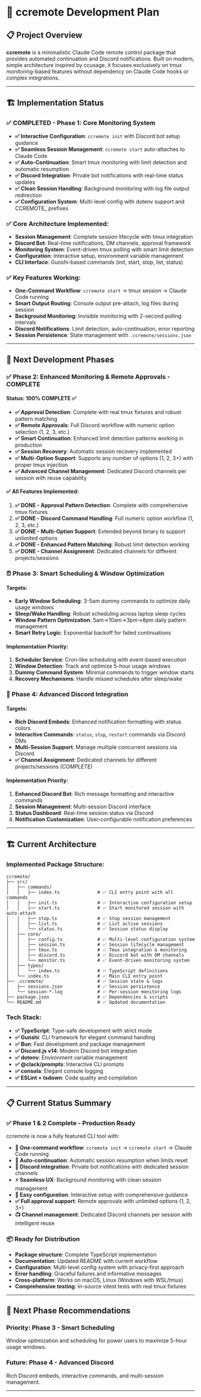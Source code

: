 # 🚀 ccremote Development Plan

## 📋 **Project Overview**

**ccremote** is a minimalistic Claude Code remote control package that provides automated continuation and Discord notifications. Built on modern, simple architecture inspired by ccusage, it focuses exclusively on tmux monitoring-based features without dependency on Claude Code hooks or complex integrations.

---

## 🏗️ **Implementation Status**

### **✅ COMPLETED - Phase 1: Core Monitoring System**

- **✅ Interactive Configuration**: `ccremote init` with Discord bot setup guidance
- **✅ Seamless Session Management**: `ccremote start` auto-attaches to Claude Code
- **✅ Auto-Continuation**: Smart tmux monitoring with limit detection and automatic resumption
- **✅ Discord Integration**: Private bot notifications with real-time status updates
- **✅ Clean Session Handling**: Background monitoring with log file output redirection
- **✅ Configuration System**: Multi-level config with dotenv support and CCREMOTE_ prefixes

### **✅ Core Architecture Implemented:**

- **Session Management**: Complete session lifecycle with tmux integration
- **Discord Bot**: Real-time notifications, DM channels, approval framework
- **Monitoring System**: Event-driven tmux polling with smart limit detection
- **Configuration**: Interactive setup, environment variable management
- **CLI Interface**: Gunshi-based commands (init, start, stop, list, status)

### **✅ Key Features Working:**

- **One-Command Workflow**: `ccremote start` → tmux session → Claude Code running
- **Smart Output Routing**: Console output pre-attach, log files during session
- **Background Monitoring**: Invisible monitoring with 2-second polling intervals
- **Discord Notifications**: Limit detection, auto-continuation, error reporting
- **Session Persistence**: State management with `.ccremote/sessions.json`

---

## 🎯 **Next Development Phases**

### **✅ Phase 2: Enhanced Monitoring & Remote Approvals - COMPLETE**

#### **Status: 100% COMPLETE** ✅
- **✅ Approval Detection**: Complete with real tmux fixtures and robust pattern matching
- **✅ Remote Approvals**: Full Discord workflow with numeric option selection (1, 2, 3, etc.)
- **✅ Smart Continuation**: Enhanced limit detection patterns working in production
- **✅ Session Recovery**: Automatic session recovery implemented
- **✅ Multi-Option Support**: Supports any number of options (1, 2, 3+) with proper tmux injection
- **✅ Advanced Channel Management**: Dedicated Discord channels per session with reuse capability

#### **✅ All Features Implemented:**
1. **✅ DONE - Approval Pattern Detection**: Complete with comprehensive tmux fixtures
2. **✅ DONE - Discord Command Handling**: Full numeric option workflow (1, 2, 3, etc.)
3. **✅ DONE - Multi-Option Support**: Extended beyond binary to support unlimited options
4. **✅ DONE - Enhanced Pattern Matching**: Robust limit detection working
5. **✅ DONE - Channel Assignment**: Dedicated channels for different projects/sessions

### **⏰ Phase 3: Smart Scheduling & Window Optimization**

#### **Targets:**
- **Early Window Scheduling**: 3-5am dummy commands to optimize daily usage windows
- **Sleep/Wake Handling**: Robust scheduling across laptop sleep cycles
- **Window Pattern Optimization**: 5am→10am→3pm→8pm daily pattern management
- **Smart Retry Logic**: Exponential backoff for failed continuations

#### **Implementation Priority:**
1. **Scheduler Service**: Cron-like scheduling with event-based execution
2. **Window Detection**: Track and optimize 5-hour usage windows
3. **Dummy Command System**: Minimal commands to trigger window starts
4. **Recovery Mechanisms**: Handle missed schedules after sleep/wake

### **📱 Phase 4: Advanced Discord Integration**

#### **Targets:**
- **Rich Discord Embeds**: Enhanced notification formatting with status colors
- **Interactive Commands**: `status`, `stop`, `restart` commands via Discord DMs
- **Multi-Session Support**: Manage multiple concurrent sessions via Discord
- **✅ Channel Assignment**: Dedicated channels for different projects/sessions *(COMPLETE)*

#### **Implementation Priority:**
1. **Enhanced Discord Bot**: Rich message formatting and interactive commands
2. **Session Management**: Multi-session Discord interface
3. **Status Dashboard**: Real-time session status via Discord
4. **Notification Customization**: User-configurable notification preferences

---

## 🏗️ **Current Architecture**

### **Implemented Package Structure:**

```
ccremote/
├── src/
│   ├── commands/
│   │   ├── index.ts              # ✅ CLI entry point with all commands
│   │   ├── init.ts               # ✅ Interactive configuration setup
│   │   ├── start.ts              # ✅ Start monitored session with auto-attach
│   │   ├── stop.ts               # ✅ Stop session management
│   │   ├── list.ts               # ✅ List active sessions
│   │   └── status.ts             # ✅ Session status display
│   ├── core/
│   │   ├── config.ts             # ✅ Multi-level configuration system
│   │   ├── session.ts            # ✅ Session lifecycle management
│   │   ├── tmux.ts               # ✅ Tmux integration & monitoring
│   │   ├── discord.ts            # ✅ Discord bot with DM channels
│   │   └── monitor.ts            # ✅ Event-driven monitoring system
│   ├── types/
│   │   └── index.ts              # ✅ TypeScript definitions
│   └── index.ts                  # ✅ Main CLI entry point
├── .ccremote/                    # ✅ Session state & logs
│   ├── sessions.json             # ✅ Session persistence
│   └── session-*.log             # ✅ Per-session monitoring logs
├── package.json                  # ✅ Dependencies & scripts
└── README.md                     # ✅ Updated documentation
```

### **Tech Stack:**

- **✅ TypeScript**: Type-safe development with strict mode
- **✅ Gunshi**: CLI framework for elegant command handling  
- **✅ Bun**: Fast development and package management
- **✅ Discord.js v14**: Modern Discord bot integration
- **✅ dotenv**: Environment variable management
- **✅ @clack/prompts**: Interactive CLI prompts
- **✅ consola**: Elegant console logging
- **✅ ESLint + tsdown**: Code quality and compilation

---

## 📋 **Current Status Summary**

### **✅ Phase 1 & 2 Complete - Production Ready**

ccremote is now a fully featured CLI tool with:

- **🚀 One-command workflow**: `ccremote init` → `ccremote start` → Claude Code running
- **🔄 Auto-continuation**: Automatic session resumption when limits reset
- **📱 Discord integration**: Private bot notifications with dedicated session channels
- **⚡ Seamless UX**: Background monitoring with clean session management
- **🔧 Easy configuration**: Interactive setup with comprehensive guidance
- **✅ Full approval support**: Remote approvals with unlimited options (1, 2, 3+)
- **📺 Channel management**: Dedicated Discord channels per session with intelligent reuse

### **📦 Ready for Distribution**

- **Package structure**: Complete TypeScript implementation
- **Documentation**: Updated README with current workflow
- **Configuration**: Multi-level config system with privacy-first approach
- **Error handling**: Graceful failures and informative messages
- **Cross-platform**: Works on macOS, Linux (Windows with WSL/tmux)
- **Comprehensive testing**: In-source vitest tests with real tmux fixtures

---

## 🎯 **Next Phase Recommendations**

### **Priority: Phase 3 - Smart Scheduling**
Window optimization and scheduling for power users to maximize 5-hour usage windows.

### **Future: Phase 4 - Advanced Discord**
Rich Discord embeds, interactive commands, and multi-session management.

---

